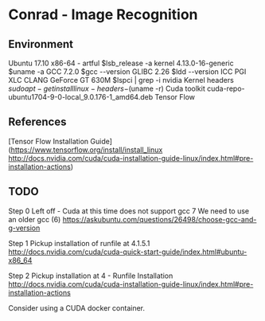 Conrad - Image Recognition
=======

## Environment
Ubuntu 17.10 x86-64 - artful
    $lsb_release -a
kernel 4.13.0-16-generic
    $uname -a
GCC 7.2.0
    $gcc --version
GLIBC 2.26
    $ldd --version
ICC
PGI
XLC
CLANG
GeForce GT 630M
    $lspci | grep -i nvidia
Kernel headers
    $sudo apt-get install linux-headers-$(uname -r)
Cuda toolkit
    cuda-repo-ubuntu1704-9-0-local_9.0.176-1_amd64.deb
Tensor Flow

## References

[Tensor Flow Installation Guide](https://www.tensorflow.org/install/install_linux
http://docs.nvidia.com/cuda/cuda-installation-guide-linux/index.html#pre-installation-actions)


## TODO
Step 0
Left off -
Cuda at this time does not support gcc 7
We need to use an older gcc (6)
https://askubuntu.com/questions/26498/choose-gcc-and-g-version

Step 1
Pickup installation of runfile at 4.1.5.1
http://docs.nvidia.com/cuda/cuda-quick-start-guide/index.html#ubuntu-x86_64

Step 2
Pickup installation at 4 - Runfile Installation
http://docs.nvidia.com/cuda/cuda-installation-guide-linux/index.html#pre-installation-actions

Consider using a CUDA docker container.
